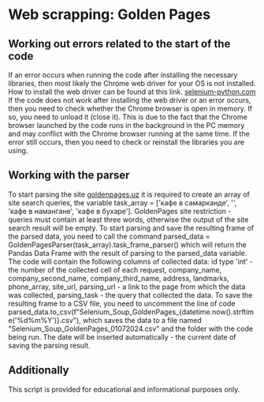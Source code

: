 # Web scrapping: Golden Pages

## Working out errors related to the start of the code
If an error occurs when running the code after installing the necessary libraries, then most likely the Chrome web driver for your OS is not installed. How to install the web driver can be found at this link. [selenium-python.com](https://selenium-python.com/install-chromedriver-chrome?ysclid=ly2ufnhjip111135754)
If the code does not work after installing the web driver or an error occurs, then you need to check whether the Chrome browser is open in memory. If so, you need to unload it (close it). This is due to the fact that the Chrome browser launched by the code runs in the background in the PC memory and may conflict with the Chrome browser running at the same time.
If the error still occurs, then you need to check or reinstall the libraries you are using.

## Working with the parser
To start parsing the site [goldenpages.uz](https://www.goldenpages.uz/search/) it is required to create an array of site search queries, the variable task_array = ['кафе в самарканде', '', 'кафе в намангане', 'кафе в бухаре']. GoldenPages site restriction - queries must contain at least three words, otherwise the output of the site search result will be empty.
To start parsing and save the resulting frame of the parsed data, you need to call the command parsed_data = GoldenPagesParser(task_array).task_frame_parser() which will return the Pandas Data Frame with the result of parsing to the parsed_data variable. The code will contain the following columns of collected data: id type 'int' - the number of the collected cell of each request, company_name, company_second_name, company_third_name, address, landmarks, phone_array, site_url, parsing_url - a link to the page from which the data was collected, parsing_task - the query that collected the data.
To save the resulting frame to a CSV file, you need to uncomment the line of code parsed_data.to_csv(f"Selenium_Soup_GoldenPages_{datetime.now().strftime('%d%m%Y')}.csv"), which saves the data to a file named "Selenium_Soup_GoldenPages_01072024.csv" and the folder with the code being run. The date will be inserted automatically - the current date of saving the parsing result.

## Additionally
This script is provided for educational and informational purposes only.
